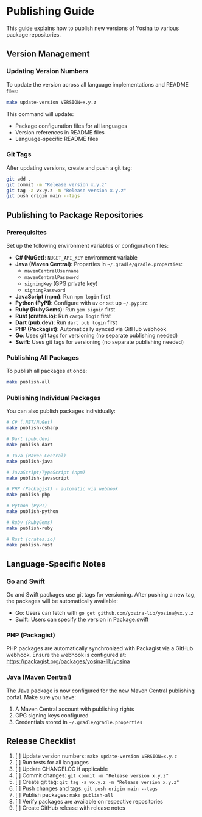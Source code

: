 # Publishing Guide

This guide explains how to publish new versions of Yosina to various package repositories.

## Version Management

### Updating Version Numbers

To update the version across all language implementations and README files:

```bash
make update-version VERSION=x.y.z
```

This command will update:
- Package configuration files for all languages
- Version references in README files
- Language-specific README files

### Git Tags

After updating versions, create and push a git tag:

```bash
git add .
git commit -m "Release version x.y.z"
git tag -a vx.y.z -m "Release version x.y.z"
git push origin main --tags
```

## Publishing to Package Repositories

### Prerequisites

Set up the following environment variables or configuration files:

- **C# (NuGet)**: `NUGET_API_KEY` environment variable
- **Java (Maven Central)**: Properties in `~/.gradle/gradle.properties`:
  - `mavenCentralUsername`
  - `mavenCentralPassword`
  - `signingKey` (GPG private key)
  - `signingPassword`
- **JavaScript (npm)**: Run `npm login` first
- **Python (PyPI)**: Configure with `uv` or set up `~/.pypirc`
- **Ruby (RubyGems)**: Run `gem signin` first
- **Rust (crates.io)**: Run `cargo login` first
- **Dart (pub.dev)**: Run `dart pub login` first
- **PHP (Packagist)**: Automatically synced via GitHub webhook
- **Go**: Uses git tags for versioning (no separate publishing needed)
- **Swift**: Uses git tags for versioning (no separate publishing needed)

### Publishing All Packages

To publish all packages at once:

```bash
make publish-all
```

### Publishing Individual Packages

You can also publish packages individually:

```bash
# C# (.NET/NuGet)
make publish-csharp

# Dart (pub.dev)
make publish-dart

# Java (Maven Central)
make publish-java

# JavaScript/TypeScript (npm)
make publish-javascript

# PHP (Packagist) - automatic via webhook
make publish-php

# Python (PyPI)
make publish-python

# Ruby (RubyGems)
make publish-ruby

# Rust (crates.io)
make publish-rust
```

## Language-Specific Notes

### Go and Swift

Go and Swift packages use git tags for versioning. After pushing a new tag, the packages will be automatically available:

- Go: Users can fetch with `go get github.com/yosina-lib/yosina@vx.y.z`
- Swift: Users can specify the version in Package.swift

### PHP (Packagist)

PHP packages are automatically synchronized with Packagist via a GitHub webhook. Ensure the webhook is configured at:
https://packagist.org/packages/yosina-lib/yosina

### Java (Maven Central)

The Java package is now configured for the new Maven Central publishing portal. Make sure you have:
1. A Maven Central account with publishing rights
2. GPG signing keys configured
3. Credentials stored in `~/.gradle/gradle.properties`

## Release Checklist

1. [ ] Update version numbers: `make update-version VERSION=x.y.z`
2. [ ] Run tests for all languages
3. [ ] Update CHANGELOG if applicable
4. [ ] Commit changes: `git commit -m "Release version x.y.z"`
5. [ ] Create git tag: `git tag -a vx.y.z -m "Release version x.y.z"`
6. [ ] Push changes and tags: `git push origin main --tags`
7. [ ] Publish packages: `make publish-all`
8. [ ] Verify packages are available on respective repositories
9. [ ] Create GitHub release with release notes